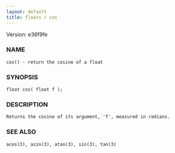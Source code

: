 ```yaml
---
layout: default
title: floats / cos
---
```


Version: e36f9fe




### NAME
    cos() - return the cosine of a float


### SYNOPSIS
    float cos( float f );


### DESCRIPTION
    Returns the cosine of its argument, 'f', measured in radians.


### SEE ALSO
    acos(3), asin(3), atan(3), sin(3), tan(3)



